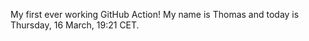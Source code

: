 My first ever working GitHub Action!
My name is Thomas and today is Thursday, 16 March, 19:21 CET. 
